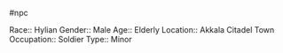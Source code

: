 #npc 

Race:: Hylian
Gender:: Male
Age:: Elderly
Location:: Akkala Citadel Town
Occupation:: Soldier
Type:: Minor
